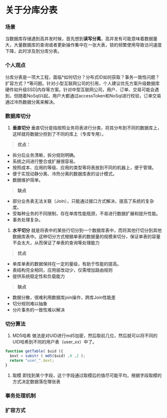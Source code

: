 # 关于分库分表
### 场景
当数据库存储遇到高并发时候，首先想到**读写分离**，高并发有可能意味着数据量大，大量数据库的查询或者更新操作集中在一张大表，锁的频繁使用导致访问速度下降，此时涉及到分库分表。
### 个人观点
分库分表是一项大工程，面临*如何切分？分布式ID如何获取？事务一致性问题？扩容方式？*等问题。针对小型互联网公司的引用，个人建议优先方案升级数据库硬件如升级SSD|内存等方案。针对中型互联网公司，用户、订单、交易可能会遇到，但随着NoSql兴起，用户大都通过accessToken和NoSql进行校验，订单交易通过冷热数据分离来解决。
### 数据库切分
1. **垂直切分**
垂直切分是指按照业务将表进行分类，将其分布到不同的数据库上，这样就将数据分担到了不同的库上（专库专用）。
> **优点：**
- 拆分后业务清晰，拆分规则明确。
- 系统之间进行整合或扩展很容易。
- 按照成本、应用的等级、应用的类型等将表放到不同的机器上，便于管理。
- 便于实现动静分离、冷热分离的数据库表的设计模式。
- 数据维护简单。
> **缺点**
- 部分业务表无法关联（Join），只能通过接口方式解决，提高了系统的复杂度。
- 受每种业务的不同限制，存在单库性能瓶颈，不易进行数据扩展和提升性能。
- 事务处理复杂。
1. **水平切分**
就是将表中的某些行切分到一个数据库表中，而将其他行切分到其他数据库表中。这种切分方式根据单表的数据量的规模来切分，保证单表的容量不会太大，从而保证了单表的查询等处理能力
> **优点**
- 单库单表的数据保持在一定的量级，有助于性能的提高。
- 表结构完全相同，应用层改动少，仅需增加路由规则
- 提供系统稳定性和负载能力
> **缺点**
- 数据分散，很难利用数据库join操作，跨库Join性能差
- 切分规则难以抽象
- 分片事务的一致性难以解决

### 切分算法
1. MD5哈希
做法是对UID进行md5加密，然后取前几位，然后就可以将不同的UID哈希到不同的用户表（user_xx）中了。
```javascript
function getTable( $uid ){
  $ext = substr ( md5($uid) ,0 ,2 );
  return "user_".$ext;
}
```
1. 取模
即找到某个字段，这个字段通过取模后的值尽可能平均，根据字段取模的方式决定数据落在哪张表

### 事务处理机制

### 扩容方式



